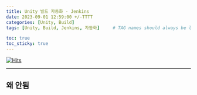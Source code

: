 ```yaml
---
title: Unity 빌드 자동화 - Jenkins
date: 2023-09-01 12:59:00 +/-TTTT
categories: [Unity, Build]
tags: [Unity, Build, Jenkins, 자동화]     # TAG names should always be lowercase

toc: true
toc_sticky: true
---
```


[![Hits](https://hits.seeyoufarm.com/api/count/incr/badge.svg?url=https%3A%2F%2Fepheria.github.io&count_bg=%2379C83D&title_bg=%23555555&icon=&icon_color=%23E7E7E7&title=views&edge_flat=false)](https://hits.seeyoufarm.com)

---

## 왜 안됨